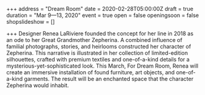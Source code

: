 +++
address = "Dream Room"
date = 2020-02-28T05:00:00Z
draft = true
duration = "Mar 9—13, 2020"
event = true
open = false
openingsoon = false
shopslideshow = []

+++
Designer Renea LaRiviere founded the concept for her line in 2018 as an ode to her Great Grandmother Zepherina. A combined influence of familial photographs, stories, and heirlooms constructed her character of Zepherina. This narrative is illustrated in her collection of limited-edition silhouettes, crafted with premium textiles and one-of-a-kind details for a mysterious-yet-sophisticated look. This March, For Dream Room, Renea will create an immersive installation of found furniture, art objects, and one-of-a-kind garments. The result will be an enchanted space that the character Zepherina would inhabit.
